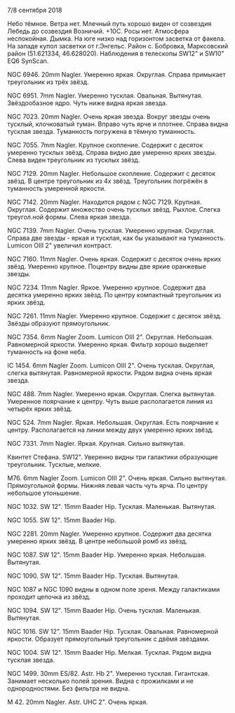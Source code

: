 7/8 сентября 2018

Небо тёмное. Ветра нет. Млечный путь хорошо виден от созвездия Лебедь до созвездия Возничий. +10С. Росы нет. Атмосфера неспокойная. Дымка.
На юге низко над горизонтом засветка от факела. На западе купол засветки от г.Энгельс. Район с. Бобровка, Марксовский район (51.621334, 46.628020). Наблюдения в телескопы SW12" и SW10" EQ6 SynScan.

NGC 6946. 20mm Nagler. Умеренно яркая. Округлая. Справа примыкает треугольник из трёх звёзд.

NGC 6951. 7mm Nagler. Умеренно тусклая. Овальная. Вытянутая. Звёздообазное ядро. Чуть ниже видна яркая звезда.

NGC 7023. 20mm Nagler. Очень яркая звезда. Вокруг звезды очень тусклый, клочковатый туман. Вправо чуть ярче и плотнее. Справа видна тусклая звезда. Туманность погружена в тёмную туманность.

NGC 7055. 7mm Nagler. Крупное скопление. Содержит с десяток умеренно тусклых звёзд. Справа видно две умеренно ярких звезды. Слева виден треугольник из тусклых звёзд.

NGC 7129. 20mm Nagler. Небольшое скопление. Содержит с десяток звёзд. В центре треугольник из 4х звёзд. Треугольник погрёжён в туманность умеренной яркости.

NGC 7142. 20mm Nagler. Находится рядом с NGC 7129. Крупная. Округлая. Содержит множество очень тусклых звёзд. Рыхлое. Слегка треугол.ной формы. Слева яркая звезда.

NGC 7139. 7mm Nagler. Очень тусклая. Умеренно крупная. Округлая. Справа две звезды - яркая и тусклая, как бы указывают на туманность. Lumicon OIII 2" увеличил контраст.

NGC 7160. 11mm Nagler. Очень яркая. Содержит с десяток очень ярких звёзд. Умеренно крупное. Поцентру видны две яркие оранжевые звезды.

NGC 7234. 11mm Nagler. Яркое. Умеренно крупное. Содержит два десятка умеренно ярких звёзд. По центру компактный треугольник из ярких звёзд.

NGC 7261. 11mm Nagler. Умеренно крупное. Содержит с десяток звёзд. Звёзды образуют прямоугольник.

NGC 7354. 6mm Nagler Zoom. Lumicon OIII 2". Округлая. Небольшая. Равномерной яркости. Умеренно яркая. Фильтр хорошо выделяет туманность на фоне неба.

IC 1454. 6mm Nagler Zoom. Lumicon OIII 2". Очень тусклая. Округлая, слегка вытянутая. Равномерной яркости. Рядом видна очень яркая звезда.

NGC 488. 7mm Nagler. Умеренно яркая. Округлая. Слегка вытянутая. Умеренное поярчание к центру. Чуть выше располагается линия из четырёх ярких звёзд.

NGC 524. 7mm Nagler. Яркая. Небольшая. Округлая. Есть поярчание к центру. Располагается на линии между двух умеренно ярких звёзд.

NGC 7331. 7mm Nagler. Яркая. Крупная. Сильно вытянутая.

Квинтет Стефана. SW12". Уверенно видны три галактики образующие треугольник. Тусклые, мелкие.

M76. 6mm Nagler Zoom. Lumicon OIII 2". Очень яркая. Сильно вытянутая. Прямоугольной формы. Нижняя левая часть чуть ярча. По центру небольшое утоньшение.

NGC 1032. SW 12". 15mm Baader Hip. Тусклая. Маленькая. Вытянутая.

NGC 1055. SW 12". 15mm Baader Hip.

NGC 2281. 20mm Nagler. Умеренно крупное. Содержит два десятка умеренно ярких звёзд. В центре небольшой ромб из звёзд.

NGC 1087. SW 12". 15mm Baader Hip. Умеренно яркая. Небольшая. Вытянутая.

NGC 1090. SW 12". 15mm Baader Hip. Тусклая. Вытянутая.

NGC 1087 и NGC 1090 видны в одном поле зреня. Между галактиками проходит цепочка из звёзд.

NGC 1094. SW 12". 15mm Baader Hip. Очень тусклая. Маленькая. Вытянутая.

NGC 1016. SW 12". 15mm Baader Hip. Тусклая. Овальная. Равномерной яркости. Образует прямоугольный треугольник с двёмя звёздами.

NGC 1004. SW 12". 15mm Baader Hip. Мелкая. Тусклая. Рядом видна тусклая звезда.

NGC 1499. 30mm ES/82. Astr. Hb 2". Умеренно тусклая. Гигантская. Занимает несколько полей зрения. Видна с прожилками и не однородностями. Без фильтра не видна.

M 42. 20mm Nagler. Astr. UHC 2". Очень яркая.